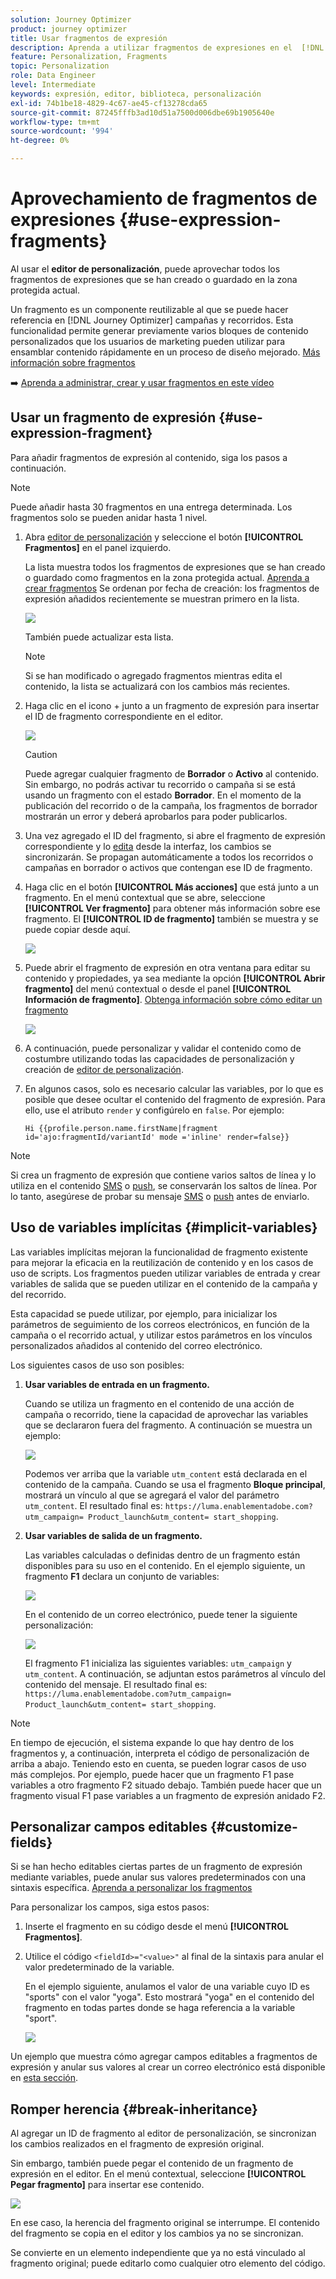 ```yaml
---
solution: Journey Optimizer
product: journey optimizer
title: Usar fragmentos de expresión
description: Aprenda a utilizar fragmentos de expresiones en el  [!DNL Journey Optimizer] editor de personalización.
feature: Personalization, Fragments
topic: Personalization
role: Data Engineer
level: Intermediate
keywords: expresión, editor, biblioteca, personalización
exl-id: 74b1be18-4829-4c67-ae45-cf13278cda65
source-git-commit: 87245fffb3ad10d51a7500d006dbe69b1905640e
workflow-type: tm+mt
source-wordcount: '994'
ht-degree: 0%

---
```


# Aprovechamiento de fragmentos de expresiones {#use-expression-fragments}

Al usar el **editor de personalización**, puede aprovechar todos los fragmentos de expresiones que se han creado o guardado en la zona protegida actual.

Un fragmento es un componente reutilizable al que se puede hacer referencia en [!DNL Journey Optimizer] campañas y recorridos. Esta funcionalidad permite generar previamente varios bloques de contenido personalizados que los usuarios de marketing pueden utilizar para ensamblar contenido rápidamente en un proceso de diseño mejorado. [Más información sobre fragmentos](../content-management/fragments.md)

➡️ [Aprenda a administrar, crear y usar fragmentos en este vídeo](../content-management/fragments.md#video-fragments)

## Usar un fragmento de expresión {#use-expression-fragment}

Para añadir fragmentos de expresión al contenido, siga los pasos a continuación.

>[!NOTE]
>
>Puede añadir hasta 30 fragmentos en una entrega determinada. Los fragmentos solo se pueden anidar hasta 1 nivel.

1. Abra [editor de personalización](personalization-build-expressions.md) y seleccione el botón **[!UICONTROL Fragmentos]** en el panel izquierdo.

   La lista muestra todos los fragmentos de expresiones que se han creado o guardado como fragmentos en la zona protegida actual. [Aprenda a crear fragmentos](../content-management/create-fragments.md)
Se ordenan por fecha de creación: los fragmentos de expresión añadidos recientemente se muestran primero en la lista.

   ![](assets/expression-fragments-pane.png)

   También puede actualizar esta lista.

   >[!NOTE]
   >
   >Si se han modificado o agregado fragmentos mientras edita el contenido, la lista se actualizará con los cambios más recientes.

1. Haga clic en el icono + junto a un fragmento de expresión para insertar el ID de fragmento correspondiente en el editor.

   ![](assets/expression-fragment-add.png)

   >[!CAUTION]
   >
   >Puede agregar cualquier fragmento de **Borrador** o **Activo** al contenido. Sin embargo, no podrás activar tu recorrido o campaña si se está usando un fragmento con el estado **Borrador**. En el momento de la publicación del recorrido o de la campaña, los fragmentos de borrador mostrarán un error y deberá aprobarlos para poder publicarlos.

1. Una vez agregado el ID del fragmento, si abre el fragmento de expresión correspondiente y lo [edita](../content-management/manage-fragments.md#edit-fragments) desde la interfaz, los cambios se sincronizarán. Se propagan automáticamente a todos los recorridos o campañas en borrador o activos que contengan ese ID de fragmento.

1. Haga clic en el botón **[!UICONTROL Más acciones]** que está junto a un fragmento. En el menú contextual que se abre, seleccione **[!UICONTROL Ver fragmento]** para obtener más información sobre ese fragmento. El **[!UICONTROL ID de fragmento]** también se muestra y se puede copiar desde aquí.

   ![](assets/expression-fragment-view.png)

1. Puede abrir el fragmento de expresión en otra ventana para editar su contenido y propiedades, ya sea mediante la opción **[!UICONTROL Abrir fragmento]** del menú contextual o desde el panel **[!UICONTROL Información de fragmento]**. [Obtenga información sobre cómo editar un fragmento](../content-management/manage-fragments.md#edit-fragments)

   ![](assets/expression-fragment-open.png)

1. A continuación, puede personalizar y validar el contenido como de costumbre utilizando todas las capacidades de personalización y creación de [editor de personalización](personalization-build-expressions.md).

1. En algunos casos, solo es necesario calcular las variables, por lo que es posible que desee ocultar el contenido del fragmento de expresión. Para ello, use el atributo `render` y configúrelo en `false`. Por ejemplo:

   ```
   Hi {{profile.person.name.firstName|fragment id='ajo:fragmentId/variantId' mode ='inline' render=false}}
   ```

>[!NOTE]
>
>Si crea un fragmento de expresión que contiene varios saltos de línea y lo utiliza en el contenido [SMS](../sms/create-sms.md#sms-content) o [push](../push/design-push.md), se conservarán los saltos de línea. Por lo tanto, asegúrese de probar su mensaje [SMS](../sms/send-sms.md) o [push](../push/send-push.md) antes de enviarlo.

## Uso de variables implícitas {#implicit-variables}

Las variables implícitas mejoran la funcionalidad de fragmento existente para mejorar la eficacia en la reutilización de contenido y en los casos de uso de scripts. Los fragmentos pueden utilizar variables de entrada y crear variables de salida que se pueden utilizar en el contenido de la campaña y del recorrido.

Esta capacidad se puede utilizar, por ejemplo, para inicializar los parámetros de seguimiento de los correos electrónicos, en función de la campaña o el recorrido actual, y utilizar estos parámetros en los vínculos personalizados añadidos al contenido del correo electrónico.

Los siguientes casos de uso son posibles:

1. **Usar variables de entrada en un fragmento.**

   Cuando se utiliza un fragmento en el contenido de una acción de campaña o recorrido, tiene la capacidad de aprovechar las variables que se declararon fuera del fragmento. A continuación se muestra un ejemplo:

   ![](../personalization/assets/variable-in-a-fragment.png)

   Podemos ver arriba que la variable `utm_content` está declarada en el contenido de la campaña. Cuando se usa el fragmento **Bloque principal**, mostrará un vínculo al que se agregará el valor del parámetro `utm_content`. El resultado final es: `https://luma.enablementadobe.com?utm_campaign= Product_launch&utm_content= start_shopping`.

1. **Usar variables de salida de un fragmento.**

   Las variables calculadas o definidas dentro de un fragmento están disponibles para su uso en el contenido. En el ejemplo siguiente, un fragmento **F1** declara un conjunto de variables:

   ![](../personalization/assets/personalize-with-variables.png)

   En el contenido de un correo electrónico, puede tener la siguiente personalización:

   ![](../personalization/assets/use-fragment-variable.png)

   El fragmento F1 inicializa las siguientes variables: `utm_campaign` y `utm_content`. A continuación, se adjuntan estos parámetros al vínculo del contenido del mensaje. El resultado final es: `https://luma.enablementadobe.com?utm_campaign= Product_launch&utm_content= start_shopping`.

>[!NOTE]
>
>En tiempo de ejecución, el sistema expande lo que hay dentro de los fragmentos y, a continuación, interpreta el código de personalización de arriba a abajo. Teniendo esto en cuenta, se pueden lograr casos de uso más complejos. Por ejemplo, puede hacer que un fragmento F1 pase variables a otro fragmento F2 situado debajo. También puede hacer que un fragmento visual F1 pase variables a un fragmento de expresión anidado F2.


## Personalizar campos editables {#customize-fields}

Si se han hecho editables ciertas partes de un fragmento de expresión mediante variables, puede anular sus valores predeterminados con una sintaxis específica. [Aprenda a personalizar los fragmentos](../content-management/customizable-fragments.md)

Para personalizar los campos, siga estos pasos:

1. Inserte el fragmento en su código desde el menú **[!UICONTROL Fragmentos]**.

1. Utilice el código `<fieldId>="<value>"` al final de la sintaxis para anular el valor predeterminado de la variable.

   En el ejemplo siguiente, anulamos el valor de una variable cuyo ID es &quot;sports&quot; con el valor &quot;yoga&quot;. Esto mostrará &quot;yoga&quot; en el contenido del fragmento en todas partes donde se haga referencia a la variable &quot;sport&quot;.

   ![](../content-management/assets/fragment-expression-use.png)

Un ejemplo que muestra cómo agregar campos editables a fragmentos de expresión y anular sus valores al crear un correo electrónico está disponible en [esta sección](../content-management/customizable-fragments.md#example).

## Romper herencia {#break-inheritance}

Al agregar un ID de fragmento al editor de personalización, se sincronizan los cambios realizados en el fragmento de expresión original.

Sin embargo, también puede pegar el contenido de un fragmento de expresión en el editor. En el menú contextual, seleccione **[!UICONTROL Pegar fragmento]** para insertar ese contenido.

![](assets/expression-fragment-paste.png)

En ese caso, la herencia del fragmento original se interrumpe. El contenido del fragmento se copia en el editor y los cambios ya no se sincronizan.

Se convierte en un elemento independiente que ya no está vinculado al fragmento original; puede editarlo como cualquier otro elemento del código.

